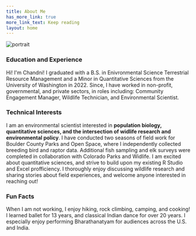 ```yaml
---
title: About Me
has_more_link: true
more_link_text: Keep reading
layout: home
---
```

![portrait]({{site.baseurl}}/images/chandni.jpg)
### Education and Experience
Hi! I'm Chandni! I graduated with a B.S. in Enivronmental Science Terrestrial Resource Management and a Minor in Quantitative Sciences from the University of Washington in 2022. Since, I have worked in non-profit, governmental, and private sectors, in roles including: Community Engagement Manager, Wildlife Technician, and Environmental Scientist. 

### Technical Interests

I am an environmental scientist interested in **population biology, quantitative sciences, and the intersection of widlife research and environmental policy**. I have conducted two seasons of field work for Boulder County Parks and Open Space, where I independently collected breeding bird and raptor data. Additional fish sampling and elk surveys were completed in collaboration with Colorado Parks and Widlife. I am excited about quantitative sciences, and strive to build upon my existing R Studio and Excel profficiency. I thoroughly enjoy discussing wildlife research and sharing stories about field experiences, and welcome anyone interested in reaching out!

### Fun Facts
When I am not working, I enjoy hiking, rock climbing, camping, and cooking! I learned ballet for 13 years, and classical Indian dance for over 20 years. I especially enjoy performing Bharathanatyam for audiences across the U.S. and India.